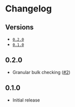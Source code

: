# Changelog

## Versions

- [`0.2.0`](#020)
- [`0.1.0`](#010)

## 0.2.0

- Granular bulk checking ([#2](https://github.com/aminnairi/motorcycle-roadtrip-checklist/pull/2))

## 0.1.0

- Initial release
